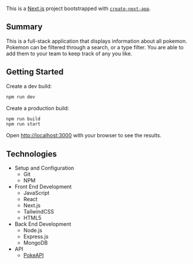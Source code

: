 This is a [Next.js](https://nextjs.org/) project bootstrapped with [`create-next-app`](https://github.com/vercel/next.js/tree/canary/packages/create-next-app).

## Summary
This is a full-stack application that displays information about all pokemon. Pokemon can be filtered through a search, or a type filter. You are able to add them to your team to keep track of any you like.

## Getting Started

Create a dev build:

```bash
npm run dev
```

Create a production build:

```bash
npm run build
npm run start
```

Open [http://localhost:3000](http://localhost:3000) with your browser to see the results.

## Technologies

- Setup and Configuration
  - Git
  - NPM
- Front End Development
  - JavaScript
  - React
  - Next.js
  - TailwindCSS
  - HTML5
- Back End Development
  - Node.js
  - Express.js
  - MongoDB
- API
  - [PokeAPI](https://pokeapi.co/)